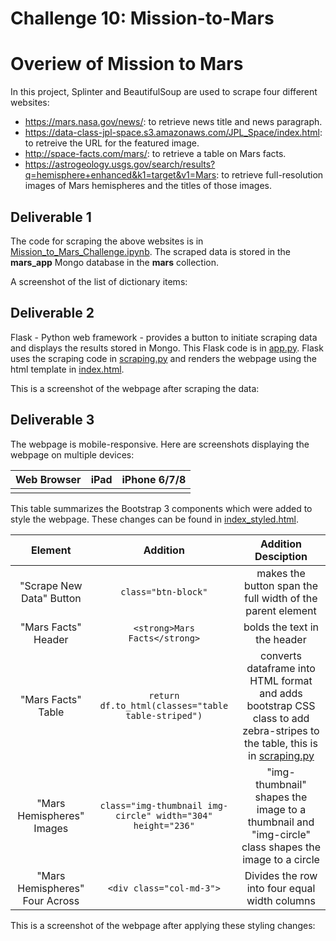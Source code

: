 # Challenge 10: Mission-to-Mars

# Overiew of Mission to Mars
In this project, Splinter and BeautifulSoup are used to scrape four different websites:
- https://mars.nasa.gov/news/: to retrieve news title and news paragraph.
- https://data-class-jpl-space.s3.amazonaws.com/JPL_Space/index.html: to retreive the URL for the featured image.
- http://space-facts.com/mars/: to retrieve a table on Mars facts.
- https://astrogeology.usgs.gov/search/results?q=hemisphere+enhanced&k1=target&v1=Mars: to retrieve full-resolution images of Mars hemispheres and the titles of those images.

## Deliverable 1
The code for scraping the above websites is in [Mission_to_Mars_Challenge.ipynb](https://github.com/Hala-INTJ/Mission-to-Mars/blob/main/Mission_to_Mars_Challenge.ipynb). The scraped data is stored in the **mars_app** Mongo database in the **mars** collection.

A screenshot of the list of dictionary items:
![]()

## Deliverable 2
Flask - Python web framework - provides a button to initiate scraping data and displays the results stored in Mongo. This Flask code is in [app.py](https://github.com/Hala-INTJ/Mission-to-Mars/blob/main/app.py). Flask uses the scraping code in [scraping.py](https://github.com/Hala-INTJ/Mission-to-Mars/blob/main/scraping.py) and renders the webpage using the html template in [index.html](https://github.com/Hala-INTJ/Mission-to-Mars/blob/main/templates/index.html).

This is a screenshot of the webpage after scraping the data:
![]()


## Deliverable 3
The webpage is mobile-responsive. Here are screenshots displaying the webpage on multiple devices:

| Web Browser | iPad | iPhone 6/7/8 |
| --- | --- | --- |
| ![]() | ![]() | ![]() |

This table summarizes the Bootstrap 3 components which were added to style the webpage. These changes can be found in [index_styled.html]().

| Element | Addition | Addition Desciption |
| :---: | :---: | :---: |
| "Scrape New Data" Button | ```class="btn-block"```| makes the button span the full width of the parent element | 
| "Mars Facts" Header | ```<strong>Mars Facts</strong>```| bolds the text in the header | 
| "Mars Facts" Table | ```return df.to_html(classes="table table-striped")```| converts dataframe into HTML format and adds bootstrap CSS class to add zebra-stripes to the table, this is in [scraping.py](https://github.com/Hala-INTJ/Mission-to-Mars/blob/main/scraping.py)| 
| "Mars Hemispheres" Images | ```class="img-thumbnail img-circle" width="304" height="236"```| "img-thumbnail" shapes the image to a thumbnail and "img-circle" class shapes the image to a circle |
| "Mars Hemispheres" Four Across | ```<div class="col-md-3">```| Divides the row into four equal width columns |

 This is a screenshot of the webpage after applying these styling changes:
 ![]()

